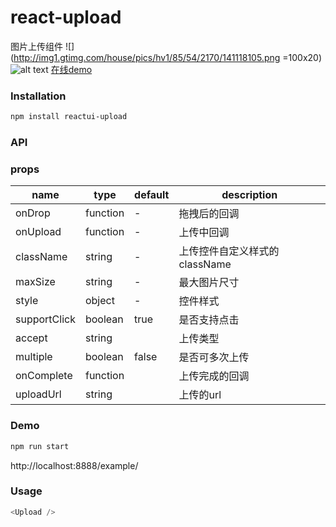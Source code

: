 # react-upload

图片上传组件
![](http://img1.gtimg.com/house/pics/hv1/85/54/2170/141118105.png =100x20)
![alt text](http://img1.gtimg.com/house/pics/hv1/85/54/2170/141118105.png "Title")
[在线demo](http://datianyun.github.io/upload "Title")
### Installation
``` sh
npm install reactui-upload
```

### API

### props

|name|type|default| description|
|-----|---|--------|----|
|onDrop | function |- | 拖拽后的回调|
|onUpload | function | -| 上传中回调 |
|className | string | - | 上传控件自定义样式的className |
|maxSize | string | - | 最大图片尺寸|
|style | object | -| 控件样式 |
|supportClick | boolean | true| 是否支持点击 |
|accept | string | | 上传类型 |
|multiple | boolean | false | 是否可多次上传|
|onComplete | function| |上传完成的回调 |
|uploadUrl| string| | 上传的url |
### Demo

``` sh
npm run start
```

http://localhost:8888/example/

### Usage
``` javascript
<Upload />
```
